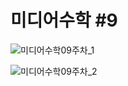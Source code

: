 # 미디어수학 #9

![미디어수학09주차_1](https://user-images.githubusercontent.com/11372675/148775368-1b1fb005-65a9-40ef-b9a2-789cbdb7c83c.png)

![미디어수학09주차_2](https://user-images.githubusercontent.com/11372675/148775394-4cc5a978-413e-4849-8443-c0148f3cf45b.png)